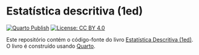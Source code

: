 # Estatística descritiva (1ed)

<!-- badges: start -->

[![Quarto Publish](https://github.com/luifrancgom/estatistica-descritiva-R-1ed/actions/workflows/publish.yml/badge.svg)](https://github.com/luifrancgom/estatistica-descritiva-R-1ed/actions/workflows/publish.yml)
[![License: CC BY 4.0](https://img.shields.io/badge/License-CC_BY_4.0-lightgrey.svg)](https://creativecommons.org/licenses/by/4.0/legalcode.pt)
<!-- badges: end -->

Este repositório contém o código-fonte do livro [Estatística Descritiva (1ed)](https://luifrancgom.github.io/estatistica-descritiva-R-1ed/). O livro é construído usando [Quarto](https://quarto.org/).
